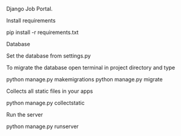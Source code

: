 
Django Job Portal.  

Install requirements

pip install -r requirements.txt

Database

Set the database from settings.py

To migrate the database open terminal in project directory and type

python manage.py makemigrations
python manage.py migrate

Collects all static files in your apps

python manage.py collectstatic

Run the server

python manage.py runserver

